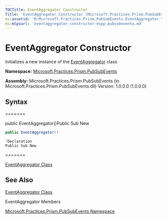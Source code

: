 ```yaml
---
TOCTitle: EventAggregator Constructor
Title: 'EventAggregator Constructor (Microsoft.Practices.Prism.PubSubEvents)'
ms:assetid: 'M:Microsoft.Practices.Prism.PubSubEvents.EventAggregator.\#ctor'
ms:mtpsurl: 'eventaggregator-constructor-mspp-pubsubevents.md'
---
```


# EventAggregator Constructor

Initializes a new instance of the [EventAggregator](eventaggregator-class-mspp-pubsubevents.md) class

**Namespace:** [Microsoft.Practices.Prism.PubSubEvents](mspp-pubsubevents-namespace.md)

**Assembly:** Microsoft.Practices.Prism.PubSubEvents (in Microsoft.Practices.Prism.PubSubEvents.dll) Version: 1.0.0.0 (1.0.0.0)

## Syntax

=======


public EventAggregator()Public Sub New


```C#
public EventAggregator()
```


```VB
'Declaration
Public Sub New
```
=======

[EventAggregator Class](https://msdn.microsoft.com/library/microsoft.practices.prism.pubsubevents.eventaggregator)


## See Also

[EventAggregator Class](eventaggregator-class-mspp-pubsubevents.md)

EventAggregator Members

[Microsoft.Practices.Prism.PubSubEvents Namespace](mspp-pubsubevents-namespace.md)

